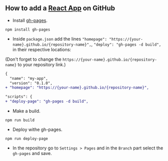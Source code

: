 ## How to add a [React App](https://create-react-app.dev) on GitHub

* Install [gh-pages](https://www.npmjs.com/package/gh-pages).

```console
npm install gh-pages
```

* Inside `package.json` add the lines `"homepage": "https://{your-name}.github.io/{repository-name}",`, `"deploy": "gh-pages -d build",` in their respective locations:

(Don't forget to change the `https://{your-name}.github.io/{repository-name}` to your repository link.)

```diff
{
  "name": "my-app",
  "version": "0.1.0",
+ "homepage": "https://{your-name}.github.io/{repository-name}",
```

```diff
"scripts": {
+ "deploy-page": "gh-pages -d build",
```

* Make a build.

```console
npm run build
```

* Deploy withe gh-pages.

```console
npm run deploy-page
```

* In the repository go to `Settings > Pages` and in the `Branch` part select the `gh-pages` and save.
